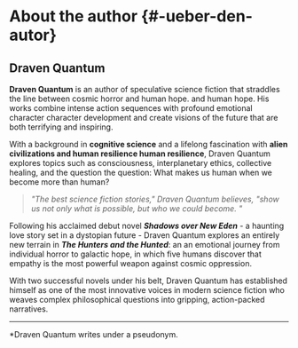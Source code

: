 # About the author {#-ueber-den-autor}

## Draven Quantum

**Draven Quantum** is an author of speculative science fiction that straddles the line between cosmic horror and human hope.
and human hope. His works combine intense action sequences with profound emotional character
character development and create visions of the future that are both terrifying and inspiring.

With a background in **cognitive science** and a lifelong fascination with **alien civilizations and human resilience
human resilience**, Draven Quantum explores topics such as consciousness, interplanetary ethics, collective healing, and the question
the question: What makes us human when we become more than human?

> *"The best science fiction stories," Draven Quantum believes, "show us not only what is possible, but
who we could become. "*

Following his acclaimed debut novel ***Shadows over New Eden*** - a haunting love story set in a
dystopian future - Draven Quantum explores an entirely new terrain in ***The Hunters and the Hunted***: an
an emotional journey from individual horror to galactic hope, in which five humans discover that empathy is the
most powerful weapon against cosmic oppression.

With two successful novels under his belt, Draven Quantum has established himself as one of the most innovative voices in modern science fiction
who weaves complex philosophical questions into gripping, action-packed narratives.

---

*Draven Quantum writes under a pseudonym.
